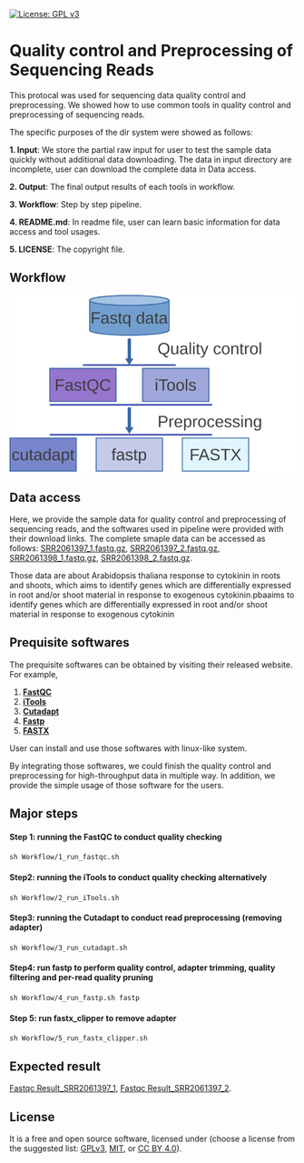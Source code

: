 [![License: GPL v3](https://img.shields.io/badge/License-GPL%20v3-blue.svg)](http://www.gnu.org/licenses/gpl-3.0)

# Quality control and Preprocessing of Sequencing Reads

This protocal was used for sequencing data quality control and preprocessing. We showed how to use common tools in quality control and preprocessing of sequencing reads.

The specific purposes of the dir system were showed as follows:

  __1. Input__: We store the partial raw input for user to test the sample data quickly without additional data downloading.  The data in input directory are incomplete, user can download the complete data in Data access.
  
  __2. Output__: The final output results of each tools in workflow.
  
  __3. Workflow__: Step by step pipeline. 
  
  __4. README.md__: In readme file, user can learn basic information for data access and tool usages.
  
  __5. LICENSE__: The copyright file.


## Workflow

![](Workflow/workflow.svg)



## Data access

Here, we provide the sample data for quality control and preprocessing of sequencing reads, and the softwares used in pipeline were provided with their download links.
The complete smaple data can be accessed as follows:
[SRR2061397_1.fastq.gz](http://ftp.sra.ebi.ac.uk/vol1/fastq/SRR206/007/SRR2061397/SRR2061397_1.fastq.gz),
[SRR2061397_2.fastq.gz](http://ftp.sra.ebi.ac.uk/vol1/fastq/SRR206/007/SRR2061397/SRR2061397_2.fastq.gz), 
[SRR2061398_1.fastq.gz](http://ftp.sra.ebi.ac.uk/vol1/fastq/SRR206/008/SRR2061398/SRR2061398_1.fastq.gz), 
[SRR2061398_2.fastq.gz](http://ftp.sra.ebi.ac.uk/vol1/fastq/SRR206/008/SRR2061398/SRR2061398_2.fastq.gz). 

Those data are about Arabidopsis thaliana response to cytokinin in roots and shoots, which aims to identify genes which are differentially expressed in root and/or shoot material in response to exogenous cytokinin.pbaaims to identify genes which are differentially expressed in root and/or shoot material in response to exogenous cytokinin

## Prequisite softwares

The prequisite softwares can be obtained by visiting their released website. For example,
1. [__FastQC__](https://codeload.github.com/s-andrews/FastQC/zip/refs/heads/master)
2. [__iTools__](https://github.com/BGI-shenzhen/Reseqtools/blob/master/iTools_Code20180520.tar.gz)
3. [__Cutadapt__](https://codeload.github.com/jamescasbon/cutadapt/zip/refs/heads/master)
4. [__Fastp__](https://codeload.github.com/OpenGene/fastp/zip/refs/heads/master)
5. [__FASTX__](https://codeload.github.com/agordon/fastx_toolkit/zip/refs/heads/master)

User can install and use those softwares with linux-like system.

By integrating those softwares, we could finish the quality control and preprocessing for high-throughput data in multiple way. In addition, we provide the simple usage of those software for the users.

## Major steps

#### Step 1: running the FastQC to conduct quality checking

```
sh Workflow/1_run_fastqc.sh
```

#### Step2: running the iTools to conduct quality checking alternatively

```
sh Workflow/2_run_iTools.sh
```

#### Step3: running the Cutadapt to conduct read preprocessing (removing adapter)

```
sh Workflow/3_run_cutadapt.sh
```
#### Step4: run fastp to perform quality control, adapter trimming, quality filtering and per-read quality pruning

```
sh Workflow/4_run_fastp.sh fastp
```
#### Step 5: run fastx_clipper to remove adapter

```
sh Workflow/5_run_fastx_clipper.sh
```

## Expected result

[Fastqc Result_SRR2061397_1](Output/Fastqc/SRR2061397_1_fastqc.html),
[Fastqc Result_SRR2061397_2](Output/Fastqc/SRR2061397_2_fastqc.html).


## License
It is a free and open source software, licensed under []() (choose a license from the suggested list:  [GPLv3](https://github.com/github/choosealicense.com/blob/gh-pages/_licenses/gpl-3.0.txt), [MIT](https://github.com/github/choosealicense.com/blob/gh-pages/LICENSE.md), or [CC BY 4.0](https://github.com/github/choosealicense.com/blob/gh-pages/_licenses/cc-by-4.0.txt)).
